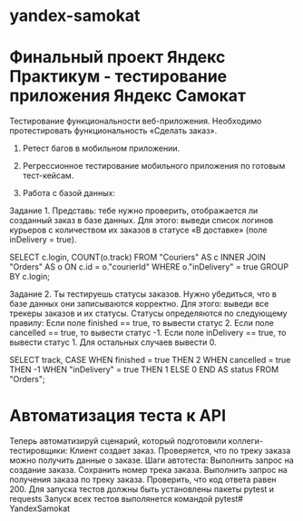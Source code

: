 # yandex-samokat
# Финальный проект Яндекс Практикум - тестирование приложения Яндекс Самокат
 Тестирование функциональности веб-приложения. Необходимо протестировать функциональность «Сделать заказ».
1. Ретест багов в мобильном приложении.
 
2. Регрессионное тестирование мобильного приложения по готовым тест-кейсам.
 
3. Работа с базой данных: 
 
 
 Задание 1. Представь: тебе нужно проверить, отображается ли созданный заказ в базе данных. Для этого: выведи список логинов курьеров с количеством их заказов в статусе «В доставке» (поле inDelivery = true).

SELECT c.login, COUNT(o.track)
FROM "Couriers" AS c INNER JOIN "Orders" AS o ON c.id = o."courierId" WHERE o."inDelivery" = true GROUP BY c.login;

Задание 2. Ты тестируешь статусы заказов. Нужно убедиться, что в базе данных они записываются корректно. Для этого: выведи все трекеры заказов и их статусы. Статусы определяются по следующему правилу: Если поле finished == true, то вывести статус 2. Если поле canсelled == true, то вывести статус -1. Если поле inDelivery == true, то вывести статус 1. Для остальных случаев вывести 0.

SELECT track, CASE WHEN finished = true THEN 2 WHEN canсelled = true THEN -1 WHEN "inDelivery" = true THEN 1 ELSE 0 END AS status FROM "Orders";

# Автоматизация теста к API 
Теперь автоматизируй сценарий, который подготовили коллеги-тестировщики: Клиент создает заказ. Проверяется, что по треку заказа можно получить данные о заказе. Шаги автотеста: Выполнить запрос на создание заказа. Сохранить номер трека заказа. Выполнить запрос на получения заказа по треку заказа. Проверить, что код ответа равен 200.
Для запуска тестов должны быть установлены пакеты pytest и requests
Запуск всех тестов выполянется командой pytest# YandexSamokat
